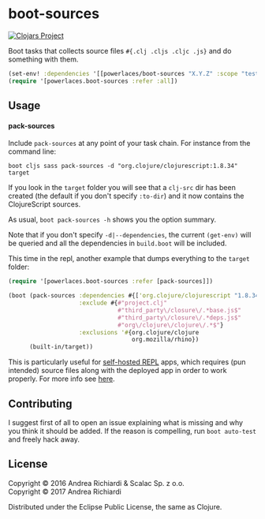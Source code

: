 # boot-sources
[![Clojars Project](https://img.shields.io/clojars/v/powerlaces/boot-sources.svg)](https://clojars.org/powerlaces/boot-sources)

Boot tasks that collects source files `#{.clj .cljs .cljc .js}` and do
something with them.

```clojure
(set-env! :dependencies '[[powerlaces/boot-sources "X.Y.Z" :scope "test"]])
(require '[powerlaces.boot-sources :refer :all])
```

## Usage

#### pack-sources

Include `pack-sources` at any point of your task chain. For instance from the
command line:

```
boot cljs sass pack-sources -d "org.clojure/clojurescript:1.8.34" target
```

If you look in the `target` folder you will see that a `clj-src` dir has been
created (the default if you don't specify `:to-dir`) and it now contains the
ClojureScript sources.

As usual, `boot pack-sources -h` shows you the option summary.

Note that if you don't specify `-d|--dependencies`, the current `(get-env)`
will be queried and all the dependencies in `build.boot` will be included.

This time in the repl, another example that dumps everything to the `target`
folder:

```clojure
(require '[powerlaces.boot-sources :refer [pack-sources]])

(boot (pack-sources :dependencies #{['org.clojure/clojurescript "1.8.34"]}
                    :exclude #{#"project.clj"
                               #"third_party\/closure\/.*base.js$"
                               #"third_party\/closure\/.*deps.js$"
                               #"org\/clojure\/clojure\/.*$"}
                    :exclusions '#{org.clojure/clojure
                                   org.mozilla/rhino})
      (built-in/target))
```

This is particularly useful for
[self-hosted REPL](https://github.com/Lambda-X/replumb) apps, which requires
(pun intended) source files along with the deployed app in order to work
properly. For more info see
[here](http://lambdax.io/blog/posts/2015-12-21-cljs-replumb-require.html).
  
## Contributing

I suggest first of all to open an issue explaining what is missing and why you
think it should be added. If the reason is compelling, run `boot auto-test` and
freely hack away.

## License

Copyright &copy; 2016 Andrea Richiardi & Scalac Sp. z o.o.<br/>
Copyright &copy; 2017 Andrea Richiardi

Distributed under the Eclipse Public License, the same as Clojure.


